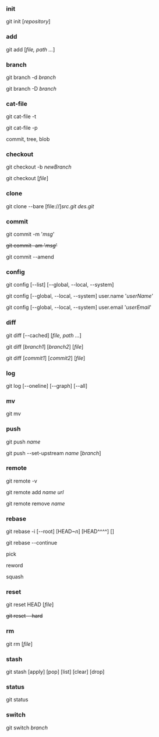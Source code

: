 ### init

git init [*repository*]



### add

git add [*file, path ...*]



### branch

git branch -d *branch*

git branch -D *branch*



### cat-file

git cat-file -t

git cat-file -p



commit, tree, blob



### checkout

git checkout -b *newBranch*

git checkout [*file*]



### clone

git clone --bare [file://]*src.git* *des.git*



### commit

git commit -m '*msg*'

~~git commit -am '*msg*'~~

git commit --amend



### config

git config [--list] [--global, --local, --system]

git config [--global, --local, --system] user.name '*userName*'

git config [--global, --local, --system] user.email '*userEmail*'



### diff

git diff [--cached] [*file, path ...*]

git diff [*branch1*] [*branch2*] [*file*]

git diff [*commit1*] [*commit2*] [*file*]





### log

git log [--oneline] [--graph] [--all]



### mv

git mv



### push

git push *name*

git push --set-upstream *name* [*branch*]





### remote

git remote -v

git remote add *name* *url*

git remote remove *name*



### rebase

git rebase -i [--root] [HEAD~*n*] [HEAD^^^^] []

git rebase --continue



pick

reword

squash



### reset

git reset HEAD [*file*]

~~git reset --hard~~





### rm

git rm [*file*]



### stash

git stash [apply] [pop] [list] [clear] [drop]



### status

git status 



### switch

git switch *branch*